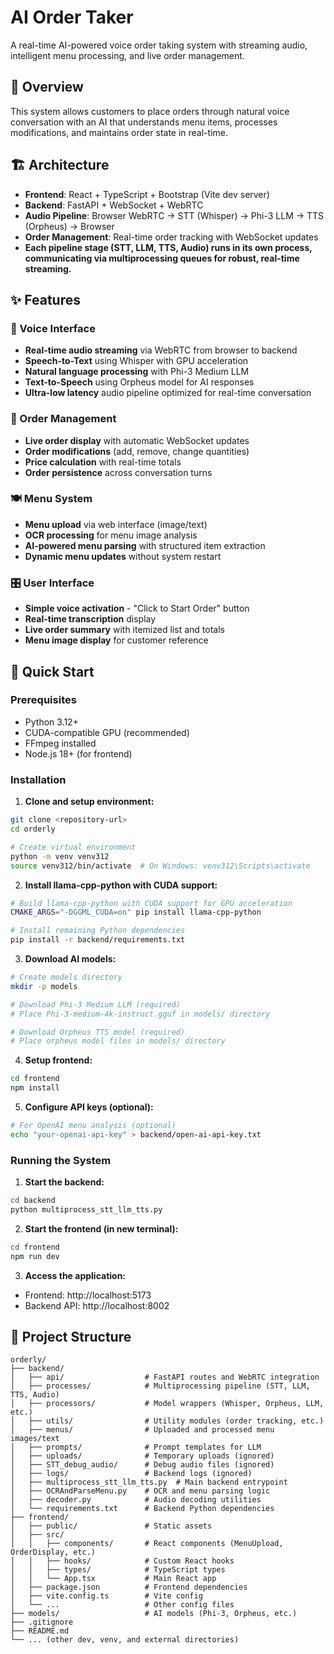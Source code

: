 # AI Order Taker

A real-time AI-powered voice order taking system with streaming audio, intelligent menu processing, and live order management.

## 🎯 Overview

This system allows customers to place orders through natural voice conversation with an AI that understands menu items, processes modifications, and maintains order state in real-time.

## 🏗️ Architecture

- **Frontend**: React + TypeScript + Bootstrap (Vite dev server)
- **Backend**: FastAPI + WebSocket + WebRTC
- **Audio Pipeline**: Browser WebRTC → STT (Whisper) → Phi-3 LLM → TTS (Orpheus) → Browser
- **Order Management**: Real-time order tracking with WebSocket updates
- **Each pipeline stage (STT, LLM, TTS, Audio) runs in its own process, communicating via multiprocessing queues for robust, real-time streaming.**

## ✨ Features

### 🎤 Voice Interface
- **Real-time audio streaming** via WebRTC from browser to backend
- **Speech-to-Text** using Whisper with GPU acceleration
- **Natural language processing** with Phi-3 Medium LLM
- **Text-to-Speech** using Orpheus model for AI responses
- **Ultra-low latency** audio pipeline optimized for real-time conversation

### 🎯 Order Management
- **Live order display** with automatic WebSocket updates
- **Order modifications** (add, remove, change quantities)
- **Price calculation** with real-time totals
- **Order persistence** across conversation turns

### 🍽️ Menu System
- **Menu upload** via web interface (image/text)
- **OCR processing** for menu image analysis
- **AI-powered menu parsing** with structured item extraction
- **Dynamic menu updates** without system restart

### 🎛️ User Interface
- **Simple voice activation** - "Click to Start Order" button
- **Real-time transcription** display
- **Live order summary** with itemized list and totals
- **Menu image display** for customer reference

## 🚀 Quick Start

### Prerequisites
- Python 3.12+
- CUDA-compatible GPU (recommended)
- FFmpeg installed
- Node.js 18+ (for frontend)

### Installation

1. **Clone and setup environment:**
```bash
git clone <repository-url>
cd orderly

# Create virtual environment
python -m venv venv312
source venv312/bin/activate  # On Windows: venv312\Scripts\activate
```

2. **Install llama-cpp-python with CUDA support:**
```bash
# Build llama-cpp-python with CUDA support for GPU acceleration
CMAKE_ARGS="-DGGML_CUDA=on" pip install llama-cpp-python

# Install remaining Python dependencies
pip install -r backend/requirements.txt
```

3. **Download AI models:**
```bash
# Create models directory
mkdir -p models

# Download Phi-3 Medium LLM (required)
# Place Phi-3-medium-4k-instruct.gguf in models/ directory

# Download Orpheus TTS model (required)
# Place orpheus model files in models/ directory
```

4. **Setup frontend:**
```bash
cd frontend
npm install
```

5. **Configure API keys (optional):**
```bash
# For OpenAI menu analysis (optional)
echo "your-openai-api-key" > backend/open-ai-api-key.txt
```

### Running the System

1. **Start the backend:**
```bash
cd backend
python multiprocess_stt_llm_tts.py
```

2. **Start the frontend (in new terminal):**
```bash
cd frontend
npm run dev
```

3. **Access the application:**
- Frontend: http://localhost:5173
- Backend API: http://localhost:8002

## 📁 Project Structure

```
orderly/
├── backend/
│   ├── api/                  # FastAPI routes and WebRTC integration
│   ├── processes/            # Multiprocessing pipeline (STT, LLM, TTS, Audio)
│   ├── processors/           # Model wrappers (Whisper, Orpheus, LLM, etc.)
│   ├── utils/                # Utility modules (order tracking, etc.)
│   ├── menus/                # Uploaded and processed menu images/text
│   ├── prompts/              # Prompt templates for LLM
│   ├── uploads/              # Temporary uploads (ignored)
│   ├── STT_debug_audio/      # Debug audio files (ignored)
│   ├── logs/                 # Backend logs (ignored)
│   ├── multiprocess_stt_llm_tts.py  # Main backend entrypoint
│   ├── OCRAndParseMenu.py    # OCR and menu parsing logic
│   ├── decoder.py            # Audio decoding utilities
│   └── requirements.txt      # Backend Python dependencies
├── frontend/
│   ├── public/               # Static assets
│   ├── src/
│   │   ├── components/       # React components (MenuUpload, OrderDisplay, etc.)
│   │   ├── hooks/            # Custom React hooks
│   │   ├── types/            # TypeScript types
│   │   └── App.tsx           # Main React app
│   ├── package.json          # Frontend dependencies
│   ├── vite.config.ts        # Vite config
│   └── ...                   # Other config files
├── models/                   # AI models (Phi-3, Orpheus, etc.)
├── .gitignore
├── README.md
└── ... (other dev, venv, and external directories)
```
